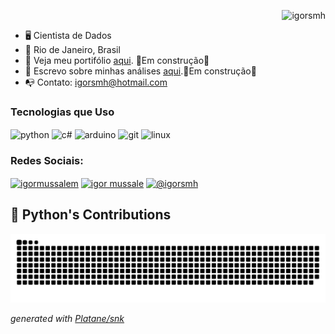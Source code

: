 

<p align="right"> <img src="https://komarev.com/ghpvc/?username=igorsmh&label=Profile%20views&color=0e75b6&style=flat" alt="igorsmh" /> </p>

- 🖥️ Cientista de Dados
- 📍 Rio de Janeiro, Brasil
- 🚀 Veja meu portifólio <a href="">aqui</a>. 🚧Em construção🚧
- 📰 Escrevo sobre minhas análises <a href="">aqui</a>.🚧Em construção🚧
- 📭 Contato: igorsmh@hotmail.com

<h3 align="left">Tecnologias que Uso </h3> 
<div style="display: inline_block">
  <img align="center" alt="python" src="https://img.shields.io/badge/Python-14354C?style=for-the-badge&logo=python&logoColor=white"/>
  <img align="center" alt="c#" src="https://img.shields.io/badge/C%23-239120?style=for-the-badge&logo=c-sharp&logoColor=white"/>
  <img align="center" alt="arduino" src="https://img.shields.io/badge/Arduino_IDE-00979D?style=for-the-badge&logo=arduino&logoColor=white"/>
  <img align="center" alt="git" src="https://img.shields.io/badge/GIT-E44C30?style=for-the-badge&logo=git&logoColor=white"/>
  <img align="center" alt="linux" src="https://img.shields.io/badge/Linux-FCC624?style=for-the-badge&logo=linux&logoColor=black"/>
</div>

<h3 align="left">Redes Sociais:</h3>
<p align="left">
<a href="https://linkedin.com/in/igormussalem" target="blank"><img align="center" src="https://img.shields.io/badge/LinkedIn-0077B5?style=for-the-badge&logo=linkedin&logoColor=white" alt="igormussalem" height="25" width="100" /></a>
<a href="https://kaggle.com/igor mussale" target="blank"><img align="center" src="https://img.shields.io/badge/Kaggle-20BEFF?style=for-the-badge&logo=Kaggle&logoColor=white" alt="igor mussale" height="25" width="90" /></a>
<a href="https://medium.com/@igorsmh" target="blank"><img align="center" src="https://img.shields.io/badge/Medium-12100E?style=for-the-badge&logo=medium&logoColor=white" alt="@igorsmh" height="25" width="100" /></a>
</p>

## 🐍 Python's Contributions
<picture>
  <source media="(prefers-color-scheme: dark)" srcset="https://raw.githubusercontent.com/Igorsmh/Igorsmh/output/github-contribution-grid-snake-dark.svg">
  <source media="(prefers-color-scheme: light)" srcset="https://raw.githubusercontent.com/Igorsmh/Igorsmh/output/github-contribution-grid-snake.svg">
  <img alt="github contribution grid snake animation" src="https://raw.githubusercontent.com/Igorsmh/Igorsmh/output/github-contribution-grid-snake.svg">
</picture>

_generated with [Platane/snk](https://github.com/Platane/snk)_
